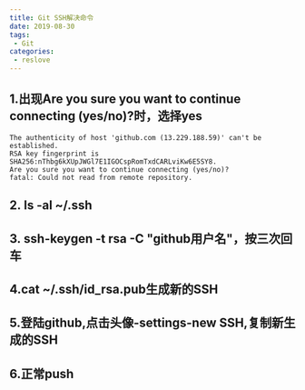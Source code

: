 ```yaml
---
title: Git SSH解决命令
date: 2019-08-30
tags:
 - Git
categories:
 - reslove
---
```

## 1.出现Are you sure you want to continue connecting (yes/no)?时，选择yes

```
The authenticity of host 'github.com (13.229.188.59)' can't be established.
RSA key fingerprint is SHA256:nThbg6kXUpJWGl7E1IGOCspRomTxdCARLviKw6E5SY8.
Are you sure you want to continue connecting (yes/no)? 
fatal: Could not read from remote repository.
```

## 2. ls -al ~/.ssh



## 3. ssh-keygen -t rsa -C "github用户名"，按三次回车



## 4.cat ~/.ssh/id_rsa.pub生成新的SSH

## 5.登陆github,点击头像-settings-new SSH,复制新生成的SSH

## 6.正常push
